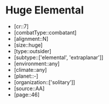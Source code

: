 
# Huge Elemental

- [cr::7]
- [combatType::combatant]
- [alignment::N]
- [size::huge]
- [type::outsider]
- [subtype::['elemental', 'extraplanar']]
- [environment::any]
- [climate::any]
- [planet::-]
- [organization::['solitary']]
- [source::AA]
- [page::46]
